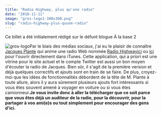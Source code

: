 ```yaml
---
title: "Radio Highway, plus qu'une radio"
date: "2010-11-11"
image: "gros-logo1-300x300.png"
slug: "radio-highway-plus-quune-radio"
---
```


Ce billet a été initialement rédigé sur le défunt blogue À la base 2

![](images/gros-logo1-300x300.png "gros-logo")Par le biais des médias sociaux, j'ai eu le plaisir de connaître [Jacques Plante](https://twitter.com/Lecamionneur "Compte Twitter de Jacques Plante") qui anime une radio Web nommée [Radio Highwayici](https://www.radiohighway.ca/ "Site Web de Radio Highway") ou [ici](itms://itunes.apple.com/us/app/radio-highway/id399241056?mt=8 "Radio Highway directement dans iTunes") pour l'ouvrir directement dans iTunes. Cette application, qui a priori est une vitrine pour le site actuel et le compte Twitter est aussi un bon moyen d'écouter la radio de Jacques. Bien sûr, il s'agit de la première version et déjà quelques correctifs et ajouts sont en train de se faire. De plus, croyez-moi que les idées de fonctionnalités débordent de la tête de M. Plante à toute allure, alors il y aura sûrement plusieurs ajouts fort intéressants si vous êtes souvent amené à voyager en voiture ou si vous êtes camionneur.**Je vous invite donc à aller la télécharger que ce soit parce que vous êtes déjà un auditeur de la radio, pour la découvrir, pour la partager à vos ami(e)s ou tout simplement pour encourager des gens d'ici.**
